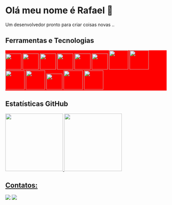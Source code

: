 # Olá meu nome é Rafael  👋



Um desenvolvedor  pronto para criar coisas novas ..


## Ferramentas e Tecnologias
<div style="background-color:red">
<img src="https://cdn.jsdelivr.net/gh/devicons/devicon/icons/csharp/csharp-original.svg" width="50" height="50"/>
<img src="https://cdn.jsdelivr.net/gh/devicons/devicon/icons/dotnetcore/dotnetcore-original.svg" width="50" height="50"/>
<img src="https://cdn.jsdelivr.net/gh/devicons/devicon/icons/typescript/typescript-original.svg" width="50" height="50" />
<img src="https://cdn.jsdelivr.net/gh/devicons/devicon/icons/javascript/javascript-original.svg" width="50" height="50" />
<img src="https://cdn.jsdelivr.net/gh/devicons/devicon/icons/nodejs/nodejs-original.svg" width="50" height="50" />
<img src="https://cdn.jsdelivr.net/gh/devicons/devicon/icons/react/react-original.svg" width="50" height="50" />
<img src="https://cdn.jsdelivr.net/gh/devicons/devicon/icons/html5/html5-original-wordmark.svg" width="60" height="60" />
<img src="https://cdn.jsdelivr.net/gh/devicons/devicon/icons/mysql/mysql-original-wordmark.svg" width="60" height="60" />
<img src="https://cdn.jsdelivr.net/gh/devicons/devicon/icons/mongodb/mongodb-original-wordmark.svg" width="60" height="60" /> 
<img src="https://cdn.jsdelivr.net/gh/devicons/devicon/icons/firebase/firebase-plain-wordmark.svg" width="60" height="60"  />
<img src="https://cdn.jsdelivr.net/gh/devicons/devicon/icons/git/git-plain.svg" width="50" height="50" />
<img src="https://cdn.jsdelivr.net/gh/devicons/devicon/icons/express/express-original-wordmark.svg" width="60" height="60"  />
<img src="https://cdn.jsdelivr.net/gh/devicons/devicon/icons/nextjs/nextjs-original-wordmark.svg"  width="60" height="60" style="background-colo:white" />
          
</div>


## Estatísticas GitHub
<div>
<a href="https://github.com/RafaelCss">
<img height="180em" src="https://github-readme-stats.vercel.app/api/top-langs/?username=RafaelCss&layout=compact&langs_count=7&theme=dracula"/>
<img height="180em" src="https://github-readme-stats.vercel.app/api?username=RafaelCss&show_icons=true&theme=dracula&include_all_commits=true&count_private=true"/>
</div>

  

<!--![Snake animation](https://github.com/RafaelCss/RafaelCss/blob/output/github-contribution-grid-snake.svg) -->

  
  
  
  
  ## Contatos:
 <div>
<a href = "mailto:rf2014souza@gmail.com"><img src="https://img.shields.io/badge/Gmail-D14836?style=for-the-badge&logo=gmail&logoColor=white" target="_blank"></a>
<a href="https://www.linkedin.com/in/rafael-carlos-a1a007201" target="_blank"><img src="https://img.shields.io/badge/-LinkedIn-%230077B5?style=for-the-badge&logo=linkedin&logoColor=white" target="_blank"></a>
</div>
